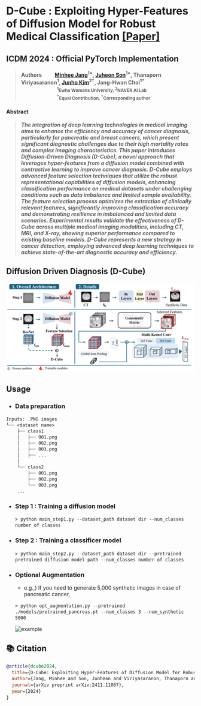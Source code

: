 # D-Cube : Exploiting Hyper-Features of Diffusion Model for Robust Medical Classification [[Paper]](https://arxiv.org/abs/2411.11087)
## ICDM 2024 : Official PyTorch Implementation


> #### Authors &emsp;&emsp; [Minhee Jang](https://github.com/minhee-Jang)<sup>1&#42;</sup>, [Juheon Son](https://github.com/juheonewha)<sup>1&#42;</sup>, Thanaporn Viriyasaranon<sup>1</sup>, [Junho Kim](https://github.com/taki0112)<sup>2&dagger;</sup>, Jang-Hwan Choi<sup>1&dagger;</sup> <br> <sub> &emsp;&emsp;&emsp;&emsp;&emsp;&emsp;&emsp;&emsp; <sup>1</sup>Ewha Womans University, <sup>2</sup>NAVER AI Lab</sub> <br> <sub> &emsp;&emsp;&emsp;&emsp;&emsp;&emsp;&emsp;&emsp; <sup>&#42;</sup>Equal Contribution, <sup>&dagger;</sup>Corresponding author</sub>


#### Abstract
>  ***The integration of deep learning technologies in medical imaging aims to enhance the efficiency and accuracy of cancer diagnosis, particularly for pancreatic and breast cancers, which present significant diagnostic challenges due to their high mortality rates and complex imaging characteristics. This paper introduces Diffusion-Driven Diagnosis (D-Cube), a novel approach that leverages hyper-features from a diffusion model combined with contrastive learning to improve cancer diagnosis. D-Cube employs advanced feature selection techniques that utilize the robust representational capabilities of diffusion models, enhancing classification performance on medical datasets under challenging conditions such as data imbalance and limited sample availability. The feature selection process optimizes the extraction of clinically relevant features, significantly improving classification accuracy and demonstrating resilience in imbalanced and limited data scenarios. Experimental results validate the effectiveness of D-Cube across multiple medical imaging modalities, including CT, MRI, and X-ray, showing superior performance compared to existing baseline models. D-Cube represents a new strategy in cancer detection, employing advanced deep learning techniques to achieve state-of-the-art diagnostic accuracy and efficiency.***

## Diffusion Driven Diagnosis (D-Cube)
![overview](./assets/D_Cube_figure.png)

## Usage
* ### Data preparation
```
Inputs: .PNG images 
└── <dataset name>
    ├── class1
    │   ├── 001.png
    │   ├── 002.png
    │   ├── 003.png
    │   ├── ...
    │
    └── class2
        ├── 001.png
        ├── 002.png
        └── 003.png
    ...
```
* ### Step 1 : Training a diffusion model
  ```
  > python main_step1.py --dataset_path dataset dir --num_classes number of classes
  ```
* ### Step 2 : Training a classificer model
  ```
  > python main_step2.py --dataset_path dataset dir --pretrained pretrained diffusion model path --num_classes number of classes
  ```
* ### Optional Augmentation 
  * e.g.,) If you need to generate 5,000 synthetic images in case of pancreatic cancer,
  ```  
  > python opt_augmentation.py --pretrained ./models/pretrained_pancreas.pt --num_classes 3 --num_synthetic 5000
  ```
  ![example](./assets/ex_samples.jpg)



## 📚 Citation
```bibtex
@article{dcube2024,
  title={D-Cube: Exploiting Hyper-Features of Diffusion Model for Robust Medical Classification},
  author={Jang, Minhee and Son, Junheon and Viriyasaranon, Thanaporn and Kim, Junho and Choi, Jang-Hwan},
  journal={arXiv preprint arXiv:2411.11087},
  year={2024}
}

